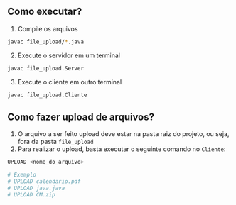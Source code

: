 ## Como executar?

1. Compile os arquivos
```bash
javac file_upload/*.java 
```
2. Execute o servidor em um terminal
```bash
javac file_upload.Server 
```

3. Execute o cliente em outro terminal 
```bash
javac file_upload.Cliente 
```

## Como fazer upload de arquivos?

1. O arquivo a ser feito upload deve estar na pasta raiz do projeto, ou seja, fora da pasta `file_upload`
2. Para realizar o upload, basta executar o seguinte comando no `Cliente`:
```bash
UPLOAD <nome_do_arquivo>

# Exemplo
# UPLOAD calendario.pdf
# UPLOAD java.java
# UPLOAD CM.zip
```
